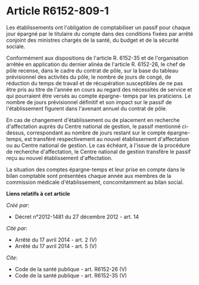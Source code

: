 # Article R6152-809-1

Les établissements ont l'obligation de comptabiliser un passif pour chaque jour épargné par le titulaire du compte dans des
conditions fixées par arrêté conjoint des ministres chargés de la santé, du budget et de la sécurité sociale. 

Conformément aux dispositions de l'article R. 6152-35 et de l'organisation arrêtée en application du dernier alinéa de
l'article R. 6152-26, le chef de pôle recense, dans le cadre du contrat de pôle, sur la base du tableau prévisionnel des
activités du pôle, le nombre de jours de congé, de réduction du temps de travail et de récupération susceptibles de ne pas
être pris au titre de l'année en cours au regard des nécessités de service et qui pourraient être versés au compte épargne-
temps par les praticiens. Le nombre de jours prévisionnel définitif et son impact sur le passif de l'établissement figurent
dans l'avenant annuel du contrat de pôle. 

En cas de changement d'établissement ou de placement en recherche d'affectation auprès du Centre national de gestion, le
passif mentionné ci-dessus, correspondant au nombre de jours restant sur le compte épargne-temps, est transféré
respectivement au nouvel établissement d'affectation ou au Centre national de gestion. Le cas échéant, à l'issue de la
procédure de recherche d'affectation, le Centre national de gestion transfère le passif reçu au nouvel établissement
d'affectation. 

La situation des comptes épargne-temps et leur prise en compte dans le bilan comptable sont présentées chaque année aux
membres de la commission médicale d'établissement, concomitamment au bilan social.

**Liens relatifs à cet article**

_Créé par_:

  - Décret n°2012-1481 du 27 décembre 2012 - art. 14

_Cité par_:

  - Arrêté du 17 avril 2014 - art. 2 (V)
  - Arrêté du 17 avril 2014 - art. 5 (V)

_Cite_:

  - Code de la santé publique - art. R6152-26 (V)
  - Code de la santé publique - art. R6152-35 (V)
